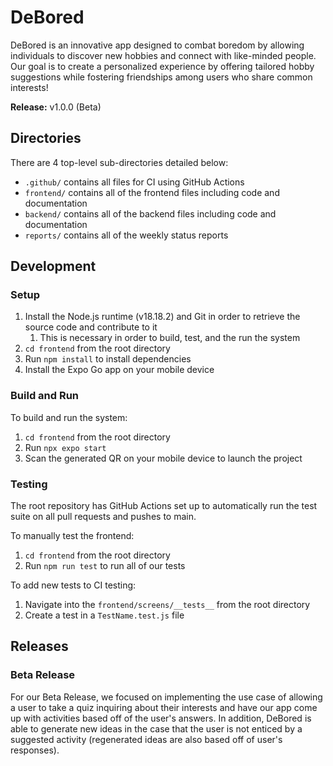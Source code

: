 # DeBored

DeBored is an innovative app designed to combat boredom by allowing individuals to discover new hobbies and connect with like-minded people. Our goal is to create a personalized experience by offering tailored hobby suggestions while fostering friendships among users who share common interests!

**Release:** v1.0.0 (Beta)

## Directories

There are 4 top-level sub-directories detailed below:
- `.github/` contains all files for CI using GitHub Actions
- `frontend/` contains all of the frontend files including code and documentation
- `backend/` contains all of the backend files including code and documentation
- `reports/` contains all of the weekly status reports

## Development 

### Setup 

1. Install the Node.js runtime (v18.18.2) and Git in order to retrieve the source code and contribute to it
      1. This is necessary in order to build, test, and the run the system
2. `cd frontend` from the root directory
3. Run `npm install` to install dependencies
4. Install the Expo Go app on your mobile device
  
### Build and Run 

To build and run the system: 
1. `cd frontend` from the root directory
2. Run `npx expo start`
3. Scan the generated QR on your mobile device to launch the project

### Testing 

The root repository has GitHub Actions set up to automatically run the test suite on all pull requests and pushes to main. 

To manually test the frontend: 
1. `cd frontend` from the root directory
2. Run `npm run test` to run all of our tests

To add new tests to CI testing: 
1. Navigate into the `frontend/screens/__tests__` from the root directory
2. Create a test in a `TestName.test.js` file

## Releases

### Beta Release

For our Beta Release, we focused on implementing the use case of allowing a user to take a quiz inquiring about their interests and have our app come up with activities based off of the user's answers. In addition, DeBored is able to generate new ideas in the case that the user is not enticed by a suggested activity (regenerated ideas are also based off of user's responses).
